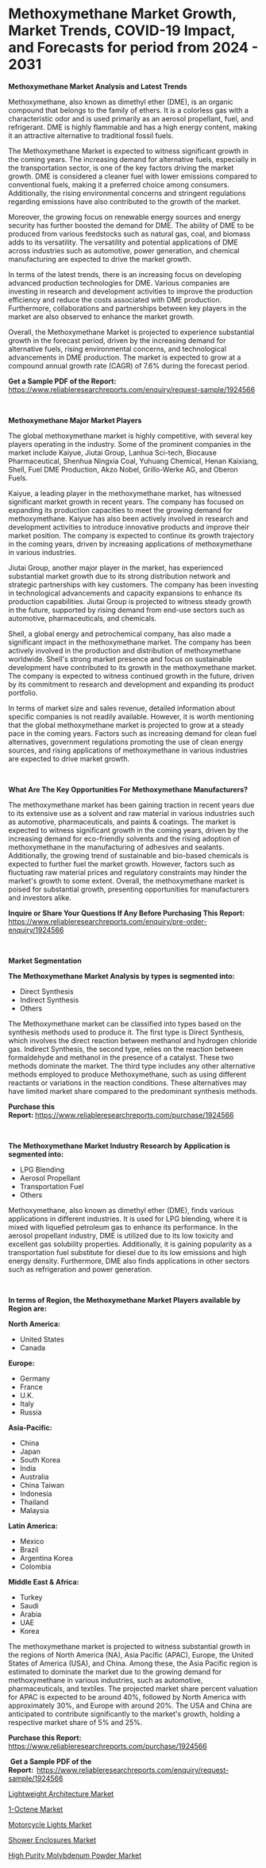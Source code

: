 <p><h1>Methoxymethane Market Growth, Market Trends, COVID-19 Impact, and Forecasts for period from 2024 - 2031</h1></p><p><strong>Methoxymethane Market Analysis and Latest Trends</strong></p>
<p><p>Methoxymethane, also known as dimethyl ether (DME), is an organic compound that belongs to the family of ethers. It is a colorless gas with a characteristic odor and is used primarily as an aerosol propellant, fuel, and refrigerant. DME is highly flammable and has a high energy content, making it an attractive alternative to traditional fossil fuels.</p><p>The Methoxymethane Market is expected to witness significant growth in the coming years. The increasing demand for alternative fuels, especially in the transportation sector, is one of the key factors driving the market growth. DME is considered a cleaner fuel with lower emissions compared to conventional fuels, making it a preferred choice among consumers. Additionally, the rising environmental concerns and stringent regulations regarding emissions have also contributed to the growth of the market.</p><p>Moreover, the growing focus on renewable energy sources and energy security has further boosted the demand for DME. The ability of DME to be produced from various feedstocks such as natural gas, coal, and biomass adds to its versatility. The versatility and potential applications of DME across industries such as automotive, power generation, and chemical manufacturing are expected to drive the market growth.</p><p>In terms of the latest trends, there is an increasing focus on developing advanced production technologies for DME. Various companies are investing in research and development activities to improve the production efficiency and reduce the costs associated with DME production. Furthermore, collaborations and partnerships between key players in the market are also observed to enhance the market growth.</p><p>Overall, the Methoxymethane Market is projected to experience substantial growth in the forecast period, driven by the increasing demand for alternative fuels, rising environmental concerns, and technological advancements in DME production. The market is expected to grow at a compound annual growth rate (CAGR) of 7.6% during the forecast period.</p></p>
<p><strong>Get a Sample PDF of the Report:&nbsp;</strong> <a href="https://www.reliableresearchreports.com/enquiry/request-sample/1924566">https://www.reliableresearchreports.com/enquiry/request-sample/1924566</a></p>
<p>&nbsp;</p>
<p><strong>Methoxymethane Major Market Players</strong></p>
<p><p>The global methoxymethane market is highly competitive, with several key players operating in the industry. Some of the prominent companies in the market include Kaiyue, Jiutai Group, Lanhua Sci-tech, Biocause Pharmaceutical, Shenhua Ningxia Coal, Yuhuang Chemical, Henan Kaixiang, Shell, Fuel DME Production, Akzo Nobel, Grillo-Werke AG, and Oberon Fuels.</p><p>Kaiyue, a leading player in the methoxymethane market, has witnessed significant market growth in recent years. The company has focused on expanding its production capacities to meet the growing demand for methoxymethane. Kaiyue has also been actively involved in research and development activities to introduce innovative products and improve their market position. The company is expected to continue its growth trajectory in the coming years, driven by increasing applications of methoxymethane in various industries.</p><p>Jiutai Group, another major player in the market, has experienced substantial market growth due to its strong distribution network and strategic partnerships with key customers. The company has been investing in technological advancements and capacity expansions to enhance its production capabilities. Jiutai Group is projected to witness steady growth in the future, supported by rising demand from end-use sectors such as automotive, pharmaceuticals, and chemicals.</p><p>Shell, a global energy and petrochemical company, has also made a significant impact in the methoxymethane market. The company has been actively involved in the production and distribution of methoxymethane worldwide. Shell's strong market presence and focus on sustainable development have contributed to its growth in the methoxymethane market. The company is expected to witness continued growth in the future, driven by its commitment to research and development and expanding its product portfolio.</p><p>In terms of market size and sales revenue, detailed information about specific companies is not readily available. However, it is worth mentioning that the global methoxymethane market is projected to grow at a steady pace in the coming years. Factors such as increasing demand for clean fuel alternatives, government regulations promoting the use of clean energy sources, and rising applications of methoxymethane in various industries are expected to drive market growth.</p></p>
<p>&nbsp;</p>
<p><strong>What Are The Key Opportunities For Methoxymethane Manufacturers?</strong></p>
<p><p>The methoxymethane market has been gaining traction in recent years due to its extensive use as a solvent and raw material in various industries such as automotive, pharmaceuticals, and paints & coatings. The market is expected to witness significant growth in the coming years, driven by the increasing demand for eco-friendly solvents and the rising adoption of methoxymethane in the manufacturing of adhesives and sealants. Additionally, the growing trend of sustainable and bio-based chemicals is expected to further fuel the market growth. However, factors such as fluctuating raw material prices and regulatory constraints may hinder the market's growth to some extent. Overall, the methoxymethane market is poised for substantial growth, presenting opportunities for manufacturers and investors alike.</p></p>
<p><strong>Inquire or Share Your Questions If Any Before Purchasing This Report:</strong> <a href="https://www.reliableresearchreports.com/enquiry/pre-order-enquiry/1924566">https://www.reliableresearchreports.com/enquiry/pre-order-enquiry/1924566</a></p>
<p>&nbsp;</p>
<p><strong>Market Segmentation</strong></p>
<p><strong>The Methoxymethane Market Analysis by types is segmented into:</strong></p>
<p><ul><li>Direct Synthesis</li><li>Indirect Synthesis</li><li>Others</li></ul></p>
<p><p>The Methoxymethane market can be classified into types based on the synthesis methods used to produce it. The first type is Direct Synthesis, which involves the direct reaction between methanol and hydrogen chloride gas. Indirect Synthesis, the second type, relies on the reaction between formaldehyde and methanol in the presence of a catalyst. These two methods dominate the market. The third type includes any other alternative methods employed to produce Methoxymethane, such as using different reactants or variations in the reaction conditions. These alternatives may have limited market share compared to the predominant synthesis methods.</p></p>
<p><strong>Purchase this Report:&nbsp;</strong><a href="https://www.reliableresearchreports.com/purchase/1924566">https://www.reliableresearchreports.com/purchase/1924566</a></p>
<p>&nbsp;</p>
<p><strong>The Methoxymethane Market Industry Research by Application is segmented into:</strong></p>
<p><ul><li>LPG Blending</li><li>Aerosol Propellant</li><li>Transportation Fuel</li><li>Others</li></ul></p>
<p><p>Methoxymethane, also known as dimethyl ether (DME), finds various applications in different industries. It is used for LPG blending, where it is mixed with liquefied petroleum gas to enhance its performance. In the aerosol propellant industry, DME is utilized due to its low toxicity and excellent gas solubility properties. Additionally, it is gaining popularity as a transportation fuel substitute for diesel due to its low emissions and high energy density. Furthermore, DME also finds applications in other sectors such as refrigeration and power generation.</p></p>
<p>&nbsp;</p>
<p><strong>In terms of Region, the Methoxymethane Market Players available by Region are:</strong></p>
<p>
    <p> <strong> North America: </strong>
        <ul>
            <li>United States</li>
            <li>Canada</li>
        </ul>
        </p> 
    <p> <strong> Europe: </strong>
        <ul>
            <li>Germany</li>
            <li>France</li>
            <li>U.K.</li>
            <li>Italy</li>
            <li>Russia</li>
        </ul>
        </p> 
    <p> <strong> Asia-Pacific: </strong>
        <ul>
            <li>China</li>
            <li>Japan</li>
            <li>South Korea</li>
            <li>India</li>
            <li>Australia</li>
            <li>China Taiwan</li>
            <li>Indonesia</li>
            <li>Thailand</li>
            <li>Malaysia</li>
        </ul>
        </p> 
    <p> <strong> Latin America: </strong>
        <ul>
            <li>Mexico</li>
            <li>Brazil</li>
            <li>Argentina Korea</li>
            <li>Colombia</li>
        </ul>
        </p> 
    <p> <strong> Middle East & Africa: </strong>
        <ul>
            <li>Turkey</li>
            <li>Saudi</li>
            <li>Arabia</li>
            <li>UAE</li>
            <li>Korea</li>
        </ul>
    </p>
    </p>
<p><p>The methoxymethane market is projected to witness substantial growth in the regions of North America (NA), Asia Pacific (APAC), Europe, the United States of America (USA), and China. Among these, the Asia Pacific region is estimated to dominate the market due to the growing demand for methoxymethane in various industries, such as automotive, pharmaceuticals, and textiles. The projected market share percent valuation for APAC is expected to be around 40%, followed by North America with approximately 30%, and Europe with around 20%. The USA and China are anticipated to contribute significantly to the market's growth, holding a respective market share of 5% and 25%.</p></p>
<p><strong>Purchase this Report: </strong><a href="https://www.reliableresearchreports.com/purchase/1924566">https://www.reliableresearchreports.com/purchase/1924566</a></p>
<p>&nbsp;<strong>Get a Sample PDF of the Report:&nbsp;&nbsp;</strong><a href="https://www.reliableresearchreports.com/enquiry/request-sample/1924566">https://www.reliableresearchreports.com/enquiry/request-sample/1924566</a></p>
<p><strong></strong></p>
<p><p><a href="https://medium.com/@charvi.reportprime/lightweight-architecture-market-the-key-to-successful-business-strategy-forecast-till-2031-27a8b0912cc5">Lightweight Architecture Market</a></p><p><a href="https://github.com/sofyaavrova/Market-Research-Report-List-2/blob/main/1-octene-market.md">1-Octene Market</a></p><p><a href="https://medium.com/@cynthiajohnson755/motorcycle-lights-market-comprehensive-assessment-by-type-application-and-geography-ee49f41675ea">Motorcycle Lights Market</a></p><p><a href="https://medium.com/@charvi.reportprime/shower-enclosures-market-insights-into-market-cagr-market-trends-and-growth-strategies-81c752946743">Shower Enclosures Market</a></p><p><a href="https://github.com/kholmovskayalyudmila/Market-Research-Report-List-2/blob/main/high-purity-molybdenum-powder-market.md">High Purity Molybdenum Powder Market</a></p></p>
